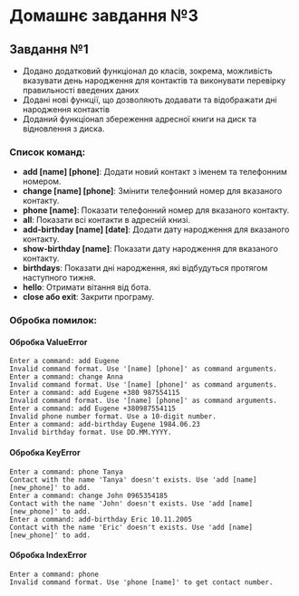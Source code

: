 # Домашнє завдання №3

## Завдання №1

- Додано додатковий функціонал до класів, зокрема, можливість вказувати день народження для контактів та виконувати перевірку правильності введених даних
- Додані нові функції, що дозволяють додавати та відображати дні народження контактів
- Доданий функціонал збереження адресної книги на диск та відновлення з диска.

### Список команд:

- **add [name] [phone]**: Додати новий контакт з іменем та телефонним номером.
- **change [name] [phone]**: Змінити телефонний номер для вказаного контакту.
- **phone [name]**: Показати телефонний номер для вказаного контакту.
- **all**: Показати всі контакти в адресній книзі.
- **add-birthday [name] [date]**: Додати дату народження для вказаного контакту.
- **show-birthday [name]**: Показати дату народження для вказаного контакту.
- **birthdays**: Показати дні народження, які відбудуться протягом наступного тижня.
- **hello**: Отримати вітання від бота.
- **close або exit**: Закрити програму.

### Обробка помилок:

#### Обробка ValueError
```
Enter a command: add Eugene
Invalid command format. Use '[name] [phone]' as command arguments.
Enter a command: change Anna
Invalid command format. Use '[name] [phone]' as command arguments.
Enter a command: add Eugene +380 987554115
Invalid command format. Use '[name] [phone]' as command arguments.
Enter a command: add Eugene +380987554115
Invalid phone number format. Use a 10-digit number.
Enter a command: add-birthday Eugene 1984.06.23
Invalid birthday format. Use DD.MM.YYYY.
```
#### Обробка KeyError
```
Enter a command: phone Tanya
Contact with the name 'Tanya' doesn't exists. Use 'add [name] [new_phone]' to add.
Enter a command: change John 0965354185
Contact with the name 'John' doesn't exists. Use 'add [name] [new_phone]' to add.
Enter a command: add-birthday Eric 10.11.2005
Contact with the name 'Eric' doesn't exists. Use 'add [name] [new_phone]' to add.
```

#### Обробка IndexError
```
Enter a command: phone
Invalid command format. Use 'phone [name]' to get contact number.
